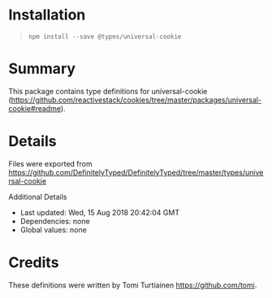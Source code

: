 # Installation
> `npm install --save @types/universal-cookie`

# Summary
This package contains type definitions for universal-cookie (https://github.com/reactivestack/cookies/tree/master/packages/universal-cookie#readme).

# Details
Files were exported from https://github.com/DefinitelyTyped/DefinitelyTyped/tree/master/types/universal-cookie

Additional Details
 * Last updated: Wed, 15 Aug 2018 20:42:04 GMT
 * Dependencies: none
 * Global values: none

# Credits
These definitions were written by Tomi Turtiainen <https://github.com/tomi>.

